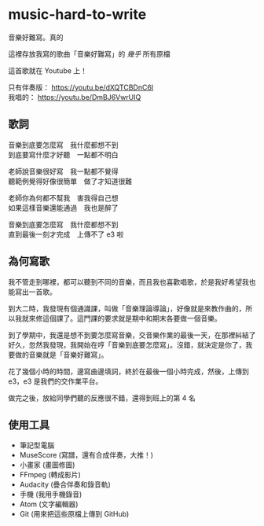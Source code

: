 # music-hard-to-write

音樂好難寫。真的

這裡存放我寫的歌曲「音樂好難寫」的 *幾乎* 所有原檔

這首歌就在 Youtube 上！

只有伴奏版： https://youtu.be/dXQTCBDnC6I  
我唱的： https://youtu.be/DmBJ6VwrUIQ

## 歌詞

音樂到底要怎麼寫　我什麼都想不到  
到底要寫什麼才好聽　一點都不明白  

老師說音樂很好寫　我一點都不覺得  
聽範例覺得好像很簡單　做了才知道很難

老師你為何都不幫我　害我得自己想  
如果這樣音樂還能通過　我也是醉了  

音樂到底要怎麼寫　我什麼都想不到  
直到最後一刻才完成　上傳不了 e3 啦

## 為何寫歌

我不管走到哪裡，都可以聽到不同的音樂，而且我也喜歡唱歌，於是我好希望我也能寫出一首歌。

到大二時，我發現有個通識課，叫做「音樂理論導論」，好像就是來教作曲的，所以我就來修這個課了。這門課的要求就是期中和期末各要做一個音樂。

到了學期中，我還是想不到要怎麼寫音樂，交音樂作業的最後一天，在那裡糾結了好久，忽然我發現，我開始在哼「音樂到底要怎麼寫」。沒錯，就決定是你了，我要做的音樂就是「音樂好難寫」。

花了幾個小時的時間，邊寫曲邊填詞，終於在最後一個小時完成，然後，上傳到 e3，e3 是我們的交作業平台。

做完之後，放給同學們聽的反應很不錯，還得到班上的第 4 名

## 使用工具

* 筆記型電腦
* MuseScore (寫譜，還有合成伴奏，大推！)
* 小畫家 (畫圖修圖)
* FFmpeg (轉成影片)
* Audacity (疊合伴奏和錄音軌)
* 手機 (我用手機錄音)
* Atom (文字編輯器)
* Git (用來把這些原檔上傳到 GitHub)
